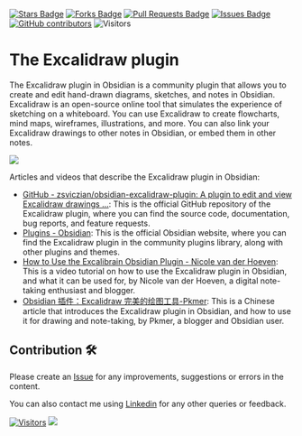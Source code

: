 <a href="https://github.com/drshahizan/obsidian/stargazers"><img src="https://img.shields.io/github/stars/drshahizan/obsidian" alt="Stars Badge"/></a>
<a href="https://github.com/drshahizan/obsidian/network/members"><img src="https://img.shields.io/github/forks/drshahizan/obsidian" alt="Forks Badge"/></a>
<a href="https://github.com/drshahizan/obsidian/pulls"><img src="https://img.shields.io/github/issues-pr/drshahizan/obsidian" alt="Pull Requests Badge"/></a>
<a href="https://github.com/drshahizan/obsidian"><img src="https://img.shields.io/github/issues/drshahizan/obsidian" alt="Issues Badge"/></a>
<a href="https://github.com/drshahizan/obsidian/graphs/contributors"><img alt="GitHub contributors" src="https://img.shields.io/github/contributors/drshahizan/obsidian?color=2b9348"></a>
![Visitors](https://api.visitorbadge.io/api/visitors?path=https%3A%2F%2Fgithub.com%2Fdrshahizan%2obsidian&labelColor=%23d9e3f0&countColor=%23697689&style=flat)

# The Excalidraw plugin

The Excalidraw plugin in Obsidian is a community plugin that allows you to create and edit hand-drawn diagrams, sketches, and notes in Obsidian. Excalidraw is an open-source online tool that simulates the experience of sketching on a whiteboard. You can use Excalidraw to create flowcharts, mind maps, wireframes, illustrations, and more. You can also link your Excalidraw drawings to other notes in Obsidian, or embed them in other notes.

![](https://camo.githubusercontent.com/ddb3b5442d70e4dc28bf57c16f772be3ebe1ac3768ffbacaca3606013bf696a4/68747470733a2f2f657863616c69647261772e6e7963332e63646e2e6469676974616c6f6365616e7370616365732e636f6d2f67697468756225324670726f647563745f73686f77636173652e706e67)

Articles and videos that describe the Excalidraw plugin in Obsidian:

- [GitHub - zsviczian/obsidian-excalidraw-plugin: A plugin to edit and view Excalidraw drawings ...](https://github.com/zsviczian/obsidian-excalidraw-plugin): This is the official GitHub repository of the Excalidraw plugin, where you can find the source code, documentation, bug reports, and feature requests.
- [Plugins - Obsidian](https://obsidian.md/plugins?id=obsidian-excalidraw-plugin): This is the official Obsidian website, where you can find the Excalidraw plugin in the community plugins library, along with other plugins and themes.
- [How to Use the Excalibrain Obsidian Plugin - Nicole van der Hoeven](https://nicolevanderhoeven.com/blog/20220916-how-to-use-the-excalibrain-obsidian-plugin/): This is a video tutorial on how to use the Excalidraw plugin in Obsidian, and what it can be used for, by Nicole van der Hoeven, a digital note-taking enthusiast and blogger.
- [Obsidian 插件：Excalidraw 完美的绘图工具-Pkmer](https://pkmer.cn/Pkmer-Docs/10-obsidian/obsidian%E7%A4%BE%E5%8C%BA%E6%8F%92%E4%BB%B6/excalidraw/obsidian-excalidraw-plugin/): This is a Chinese article that introduces the Excalidraw plugin in Obsidian, and how to use it for drawing and note-taking, by Pkmer, a blogger and Obsidian user.

## Contribution 🛠️
Please create an [Issue](https://github.com/drshahizan/obsidian/issues) for any improvements, suggestions or errors in the content.

You can also contact me using [Linkedin](https://www.linkedin.com/in/drshahizan/) for any other queries or feedback.

[![Visitors](https://api.visitorbadge.io/api/visitors?path=https%3A%2F%2Fgithub.com%2Fdrshahizan&labelColor=%23697689&countColor=%23555555&style=plastic)](https://visitorbadge.io/status?path=https%3A%2F%2Fgithub.com%2Fdrshahizan)
![](https://hit.yhype.me/github/profile?user_id=81284918)


